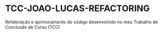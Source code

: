 # TCC-JOAO-LUCAS-REFACTORING
Refatoração e aprimoramento do código desenvolvido no meu Trabalho de Conclusão de Curso (TCC)
